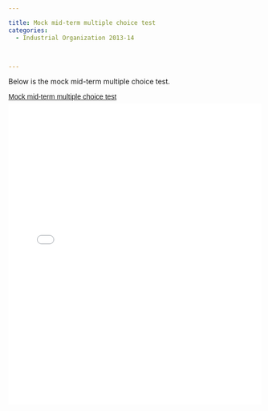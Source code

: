```yaml
---

title: Mock mid-term multiple choice test
categories:
  - Industrial Organization 2013-14



---
```

Below is the mock mid-term multiple choice test.  <br /> 

<p style=" margin: 12px auto 6px auto; font-family: Helvetica,Arial,Sans-serif; font-style: normal; font-variant: normal; font-weight: normal; font-size: 14px; line-height: normal; font-size-adjust: none; font-stretch: normal; -x-system-font: none; display: block;">   <a title="View Mock mid-term multiple choice test on Scribd" href="http://www.scribd.com/doc/182451011/Mock-mid-term-multiple-choice-test" style="text-decoration: underline;">Mock mid-term multiple choice test</a></p><iframe src="//www.scribd.com/embeds/182451011/content?start_page=1&view_mode=scroll&show_recommendations=false" data-auto-height="false" data-aspect-ratio="undefined" scrolling="no" width="100%" height="600" frameborder="0"></iframe>